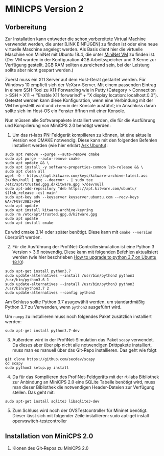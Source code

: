 # MINICPS Version 2

## Vorbereitung
Zur Installation kann entweder die schon vorbereitete Virtual Machine verwendet werden, die unter [LINK EINFÜGEN] zu finden ist oder eine neue virtuelle Maschine angelegt werden. Als Basis dient hier die virtuelle Maschine von MiniNet mit Ubuntu 18.4, die unter <a href="https://github.com/mininet/mininet/releases/download/2.3.0/mininet-2.3.0-210211-ubuntu-18.04.5-server-amd64-ovf.zip">MiniNet VM</a> zu finden ist. (Der VM wurden in der Konfiguration 4GB Arbeitsspeicher und 3 Kerne zur Verfügung gestellt. 2GB RAM sollten ausreichend sein, bei der Leistung sollte aber nicht gespart werden.)

Zuerst muss ein X11 Server auf dem Host-Gerät gestartet werden. Für Windows 10 empfielt sich der VcXsrv-Server. Mit einem passenden Eintrag in einem SSH-Tool zu X11-Forwarding wie in Putty (Category > Connection > SSH > X11 -> "Enable X11 forwarind" + "X display location: localhost:0.0"). Getestet werden kann diese Konfiguration, wenn eine Verbindung mit der VM hergestellt wird und  ```xterm``` in der Konsole ausführt; im Anschluss daran sollte sich im Host-OS ein Fenster öffnen mit einer Konsole. 

Nun müssen alle Softwarepakete installiert werden, die für die Ausführung und Kompilierung von MiniCPS 2.0 benötigt werden: 

1. Um das rt-labs PN-Feldgerät kompilieren zu können, ist eine aktuelle Version von CMAKE notwendig. Diese kann mit den folgenden Befehlen installiert werden (wie hier erklärt <a href="https://askubuntu.com/questions/355565/how-do-i-install-the-latest-version-of-cmake-from-the-command-line">Ask Ubuntu</a>): 
```
sudo apt remove --purge --auto-remove cmake
sudo apt purge --auto-remove cmake
sudo apt update && \
sudo apt install -y software-properties-common lsb-release && \
sudo apt clean all
wget -O - https://apt.kitware.com/keys/kitware-archive-latest.asc 2>/dev/null | gpg --dearmor - | sudo tee /etc/apt/trusted.gpg.d/kitware.gpg >/dev/null
sudo apt-add-repository "deb https://apt.kitware.com/ubuntu/ $(lsb_release -cs) main"
sudo apt-key adv --keyserver keyserver.ubuntu.com --recv-keys 6AF7F09730B3F0A4
sudo apt update
sudo apt install kitware-archive-keyring
sudo rm /etc/apt/trusted.gpg.d/kitware.gpg
sudo apt update
sudo apt install cmake
```

Es wird cmake 3.14 oder später benötigt. Diese kann mit ```cmake --version``` überprüft werden. 


2. Für die Ausführung der ProfiNet-Controllersimulation ist eine Python 3 Version > 3.6 notwendig. Diese kann mit folgenden Befehlen aktualisiert werden (wie hier beschrieben <a href="https://www.itsupportwale.com/blog/how-to-upgrade-to-python-3-7-on-ubuntu-18-10/">How to upgrade to python 3.7 on Ubuntu 18.10</a>)
```
sudo apt-get install python3.7
sudo update-alternatives --install /usr/bin/python3 python3 /usr/bin/python3.6 1
sudo update-alternatives --install /usr/bin/python3 python3 /usr/bin/python3.7 2
sudo update-alternatives --config python3
```
Am Schluss sollte Python 3.7 asugewählt werden, um standardmäßig Python 3.7 zu Verwenden, wenn ```python3``` ausgeführt wird.

Um ```numpy``` zu installieren muss noch folgendes Paket zusätzlich installiert werden: 
```
sudo apt-get install python3.7-dev
```

3. Außerdem wird in der ProfiNet-Simulation das Paket ```scapy``` verwendet. Da dieses aber über pip nicht alle notwendigen Drittpakete installiert, muss man es manuell über das Git-Repo installieren. Das geht wie folgt: 
```
git clone https://github.com/secdev/scapy
cd scapy
sudo python3 setup.py install
```

4. Da für das Kompilieren des ProfiNet-Feldgeräts mit der rt-labs Bibliothek zur Anbindung an MiniCPS 2.0 eine SQLite Tabelle benötigt wird, muss man dieser Bibliothek die notwendigen Header-Dateien zur Verfügung stellen. Das geht mit: 
```
sudo apt-get install sqlite3 libsqlite3-dev
```

5. Zum Schluss wird noch der OVSTestcontroller für Mininet benötigt. Dieser lässt sich mit folgender Zeile installieren: 
sudo apt-get install openvswitch-testcontroller

## Installation von MiniCPS 2.0
 1. Klonen des Git-Repos zu MiniCPS 2.0
 